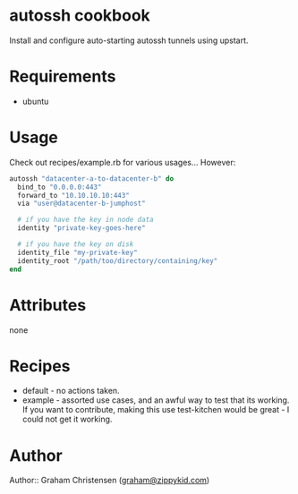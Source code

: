 # autossh cookbook

Install and configure auto-starting autossh tunnels using upstart.

# Requirements

 - ubuntu

# Usage

Check out recipes/example.rb for various usages... However:

```ruby
autossh "datacenter-a-to-datacenter-b" do
  bind_to "0.0.0.0:443"
  forward_to "10.10.10.10:443"
  via "user@datacenter-b-jumphost"

  # if you have the key in node data
  identity "private-key-goes-here"

  # if you have the key on disk
  identity_file "my-private-key"
  identity_root "/path/too/directory/containing/key"
end
```

# Attributes

none

# Recipes

 - default - no actions taken.
 - example - assorted use cases, and an awful way to test that its working.
   If you want to contribute, making this use test-kitchen would be great - I
   could not get it working.

# Author

Author:: Graham Christensen (<graham@zippykid.com>)

